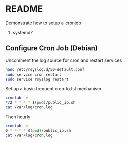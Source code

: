 # README
Demonstrate how to setup a cronjob

1) systemd?

## Configure Cron Job (Debian)
Uncomment the log source for cron and restart services
```sh
nano /etc/rsyslog.d/50-default.conf
sudo service cron restart
sudo service rsyslog restart
```

Set up a basic frequent cron to tst mechanism 
```sh
crontab -e
*/2 * * * * $(pwd)/public_ip.sh
cat /var/log/cron.log
```

Then hourly
```sh
crontab -e
0 * * * * $(pwd)/public_ip.sh
cat /var/log/cron.log
```

